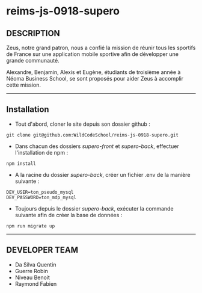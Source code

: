 # reims-js-0918-supero

## DESCRIPTION

Zeus, notre grand patron, nous a confié la mission de réunir tous les sportifs de France sur
une application mobile sportive afin de développer une grande communauté.

Alexandre, Benjamin, Alexis et Eugène, étudiants de troisième année à Néoma Business School,
se sont proposés pour aider Zeus à accomplir cette mission.

---

## Installation

- Tout d'abord, cloner le site depuis son dossier github :

```
git clone git@github.com:WildCodeSchool/reims-js-0918-supero.git
```

- Dans chacun des dossiers _supero-front_ et _supero-back_, effectuer l'installation de npm :

```
npm install
```

- A la racine du dossier _supero-back_, créer un fichier .env de la manière suivante :

```
DEV_USER=ton_pseudo_mysql
DEV_PASSWORD=ton_mdp_mysql
```

- Toujours depuis le dossier _supero-back_, exécuter la commande suivante afin de créer la base de données :

```
npm run migrate up
```

---

## DEVELOPER TEAM

- Da Silva Quentin
- Guerre Robin
- Niveau Benoit
- Raymond Fabien
